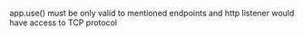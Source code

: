 app.use() must be only valid to mentioned endpoints and http
listener would have access to TCP protocol